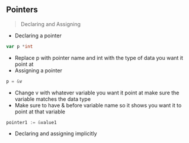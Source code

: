 ## Pointers
 > Declaring and Assigning

  * Declaring a pointer
  ``` go
  var p *int
  ```
  * Replace  p with pointer name and int with the type of data you want it point at
  * Assigning a pointer
  ``` go
  p = &v
  ```
  * Change v with whatever variable you want it point at make sure the variable matches the data type
  * Make sure to have & before variable name so it shows you want it to point at that variable
  ``` go
  pointer1 := &value1
  ```
  * Declaring and assigning implicitly
